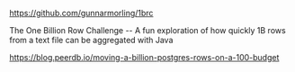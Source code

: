 <https://github.com/gunnarmorling/1brc>

The One Billion Row Challenge -- A fun exploration of how quickly 1B rows from a text file can be aggregated with Java

<https://blog.peerdb.io/moving-a-billion-postgres-rows-on-a-100-budget>

